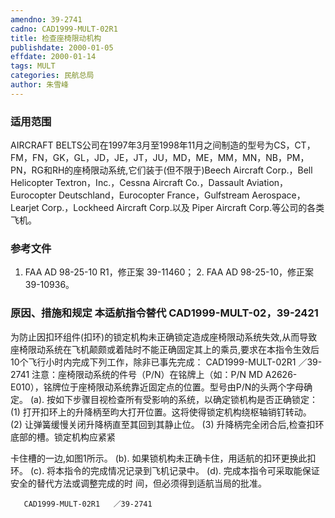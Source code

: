 ```yaml
---
amendno: 39-2741
cadno: CAD1999-MULT-02R1
title: 检查座椅限动机构
publishdate: 2000-01-05
effdate: 2000-01-14
tags: MULT
categories: 民航总局
author: 朱雪峰
---
```


### 适用范围 
AIRCRAFT BELTS公司在1997年3月至1998年11月之间制造的型号为CS，CT，FM，FN，GK，GL，JD，JE，JT，JU，MD，ME，MM，MN，NB，PM，PN，RG和RH的座椅限动系统,它们装于(但不限于)Beech Aircraft Corp.，Bell Helicopter Textron，Inc.，Cessna Aircraft Co.，Dassault Aviation，Eurocopter Deutschland，Eurocopter France，Gulfstream Aerospace，Learjet Corp.，Lockheed Aircraft Corp.以及 Piper Aircraft Corp.等公司的各类飞机。

### 参考文件
1. FAA AD 98-25-10 R1，修正案 39-11460；
    2. FAA AD 98-25-10，修正案 39-10936。


### 原因、措施和规定 本适航指令替代 CAD1999-MULT-02，39-2421 
为防止因扣环组件(扣环)的锁定机构未正确锁定造成座椅限动系统失效,从而导致座椅限动系统在飞机颠颇或着陆时不能正确固定其上的乘员,要求在本指令生效后10个飞行小时内完成下列工作，除非已事先完成： 
       CAD1999-MULT-02R1   ／39-2741 
    注意：座椅限动系统的件号（P/N）在铭牌上（如：P/N MD A2626-E010），铭牌位于座椅限动系统靠近固定点的位置。型号由P/N的头两个字母确定。 
    (a). 按如下步骤目视检查所有受影响的系统，以确定锁机构是否正确锁定： 
        (1) 打开扣环上的升降柄至昀大打开位置。这将使得锁定机构绕枢轴销钉转动。 
        (2) 让弹簧缓慢关闭升降柄直至其回到其静止位。 
        (3) 升降柄完全闭合后,检查扣环底部的槽。锁定机构应紧紧

卡住槽的一边,如图1所示。 
    (b). 如果锁机构未正确卡住，用适航的扣环更换此扣环。 
(c). 将本指令的完成情况记录到飞机记录中。 
    (d). 完成本指令可采取能保证安全的替代方法或调整完成的时
间，但必须得到适航当局的批准。 

       CAD1999-MULT-02R1   ／39-2741 
